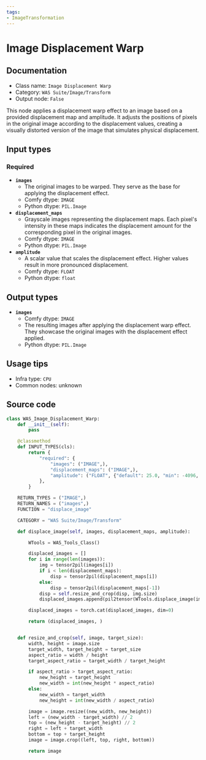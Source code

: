 ```yaml
---
tags:
- ImageTransformation
---
```


# Image Displacement Warp
## Documentation
- Class name: `Image Displacement Warp`
- Category: `WAS Suite/Image/Transform`
- Output node: `False`

This node applies a displacement warp effect to an image based on a provided displacement map and amplitude. It adjusts the positions of pixels in the original image according to the displacement values, creating a visually distorted version of the image that simulates physical displacement.
## Input types
### Required
- **`images`**
    - The original images to be warped. They serve as the base for applying the displacement effect.
    - Comfy dtype: `IMAGE`
    - Python dtype: `PIL.Image`
- **`displacement_maps`**
    - Grayscale images representing the displacement maps. Each pixel's intensity in these maps indicates the displacement amount for the corresponding pixel in the original images.
    - Comfy dtype: `IMAGE`
    - Python dtype: `PIL.Image`
- **`amplitude`**
    - A scalar value that scales the displacement effect. Higher values result in more pronounced displacement.
    - Comfy dtype: `FLOAT`
    - Python dtype: `float`
## Output types
- **`images`**
    - Comfy dtype: `IMAGE`
    - The resulting images after applying the displacement warp effect. They showcase the original images with the displacement effect applied.
    - Python dtype: `PIL.Image`
## Usage tips
- Infra type: `CPU`
- Common nodes: unknown


## Source code
```python
class WAS_Image_Displacement_Warp:
    def __init__(self):
        pass

    @classmethod
    def INPUT_TYPES(cls):
        return {
            "required": {
                "images": ("IMAGE",),
                "displacement_maps": ("IMAGE",),
                "amplitude": ("FLOAT", {"default": 25.0, "min": -4096, "max": 4096, "step": 0.1}),
            },
        }

    RETURN_TYPES = ("IMAGE",)
    RETURN_NAMES = ("images",)
    FUNCTION = "displace_image"

    CATEGORY = "WAS Suite/Image/Transform"

    def displace_image(self, images, displacement_maps, amplitude):

        WTools = WAS_Tools_Class()

        displaced_images = []
        for i in range(len(images)):
            img = tensor2pil(images[i])
            if i < len(displacement_maps):
                disp = tensor2pil(displacement_maps[i])
            else:
                disp = tensor2pil(displacement_maps[-1])
            disp = self.resize_and_crop(disp, img.size)
            displaced_images.append(pil2tensor(WTools.displace_image(img, disp, amplitude)))

        displaced_images = torch.cat(displaced_images, dim=0)

        return (displaced_images, )


    def resize_and_crop(self, image, target_size):
        width, height = image.size
        target_width, target_height = target_size
        aspect_ratio = width / height
        target_aspect_ratio = target_width / target_height

        if aspect_ratio > target_aspect_ratio:
            new_height = target_height
            new_width = int(new_height * aspect_ratio)
        else:
            new_width = target_width
            new_height = int(new_width / aspect_ratio)

        image = image.resize((new_width, new_height))
        left = (new_width - target_width) // 2
        top = (new_height - target_height) // 2
        right = left + target_width
        bottom = top + target_height
        image = image.crop((left, top, right, bottom))

        return image

```
